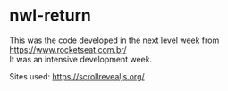 # nwl-return
This was the code developed in the next level week from  https://www.rocketseat.com.br/  
It was an intensive development week. 

     
Sites used:
https://scrollrevealjs.org/
